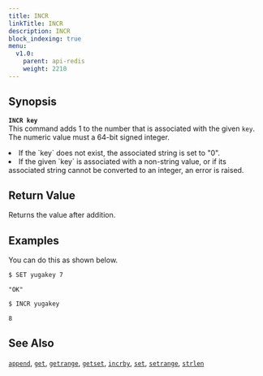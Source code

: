 ```yaml
---
title: INCR
linkTitle: INCR
description: INCR
block_indexing: true
menu:
  v1.0:
    parent: api-redis
    weight: 2210
---
```


## Synopsis
<b>`INCR key`</b><br>
This command adds 1 to the number that is associated with the given `key`. The numeric value must a 64-bit signed integer.
<li>If the `key` does not exist, the associated string is set to "0".</li>
<li>If the given `key` is associated with a non-string value, or if its associated string cannot be converted to an integer, an error is raised.</li>

## Return Value
Returns the value after addition.

## Examples

You can do this as shown below.

```sh
$ SET yugakey 7
```

```
"OK"
```

```sh
$ INCR yugakey
```

```
8
```

## See Also
[`append`](../append/), [`get`](../get/), [`getrange`](../getrange/), [`getset`](../getset/), [`incrby`](../incrby/), [`set`](../set/), [`setrange`](../setrange/), [`strlen`](../strlen/)
